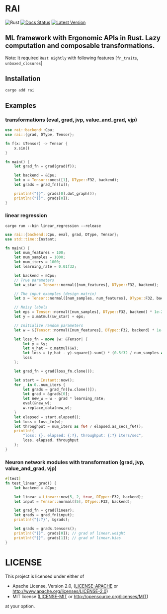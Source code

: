 # RAI

![Rust](https://github.com/cksac/rai/workflows/Rust/badge.svg)
[![Docs Status](https://docs.rs/rai/badge.svg)](https://docs.rs/rai)
[![Latest Version](https://img.shields.io/crates/v/rai.svg)](https://crates.io/crates/rai)

ML framework with Ergonomic APIs in Rust. Lazy computation and composable transformations.
---
Note: It required `Rust nightly` with following features [`fn_traits`, `unboxed_closures`]

## Installation
```sh
cargo add rai
```

## Examples
### transformations (eval, grad, jvp, value_and_grad, vjp)
```rust
use rai::backend::Cpu;
use rai::{grad, DType, Tensor};

fn f(x: &Tensor) -> Tensor {
    x.sin()
}

fn main() {
    let grad_fn = grad(grad(f));

    let backend = &Cpu;
    let x = Tensor::ones([1], DType::F32, backend);
    let grads = grad_fn([x]);

    println!("{}", grads[0].dot_graph());
    println!("{}", grads[0]);
}
```

### linear regression
`cargo run --bin linear_regression --release`
```rust
use rai::{backend::Cpu, eval, grad, DType, Tensor};
use std::time::Instant;

fn main() {
    let num_features = 100;
    let num_samples = 1000;
    let num_iters = 1000;
    let learning_rate = 0.01f32;

    let backend = &Cpu;
    // True parameters
    let w_star = Tensor::normal([num_features], DType::F32, backend);

    // The input examples (design matrix)
    let x = Tensor::normal([num_samples, num_features], DType::F32, backend);

    // Noisy labels
    let eps = Tensor::normal([num_samples], DType::F32, backend) * 1e-2f32;
    let y = x.matmul(&w_star) + eps;

    // Initialize random parameters
    let w = &(Tensor::normal([num_features], DType::F32, backend) * 1e-2f32);

    let loss_fn = move |w: &Tensor| {
        let y = &y;
        let y_hat = x.matmul(&w);
        let loss = (y_hat - y).square().sum() * (0.5f32 / num_samples as f32);
        loss
    };

    let grad_fn = grad(loss_fn.clone());

    let start = Instant::now();
    for _ in 0..num_iters {
        let grads = grad_fn([w.clone()]);
        let grad = &grads[0];
        let new_w = w - grad * learning_rate;
        eval(&new_w);
        w.replace_data(new_w);
    }
    let elapsed = start.elapsed();
    let loss = loss_fn(w);
    let throughput = num_iters as f64 / elapsed.as_secs_f64();
    println!(
        "loss: {}, elapsed: {:?}, throughput: {:?} iters/sec",
        loss, elapsed, throughput
    );
}
```

### Neuron network modules with transformation (grad, jvp, value_and_grad, vjp)
```rust
#[test]
fn test_linear_grad() {
    let backend = &Cpu;

    let linear = Linear::new(5, 2, true, DType::F32, backend);
    let input = Tensor::normal([5], DType::F32, backend);

    let grad_fn = grad(linear);
    let grads = grad_fn(input);
    println!("{:?}", &grads);

    let grads = grads.tensors();
    println!("{}", grads[0]); // grad of linear.weight
    println!("{}", grads[1]); // grad of linear.bias
}
```

# LICENSE

This project is licensed under either of

- Apache License, Version 2.0, ([LICENSE-APACHE](LICENSE-APACHE) or
  http://www.apache.org/licenses/LICENSE-2.0)
- MIT license ([LICENSE-MIT](LICENSE-MIT) or
  http://opensource.org/licenses/MIT)

at your option.
